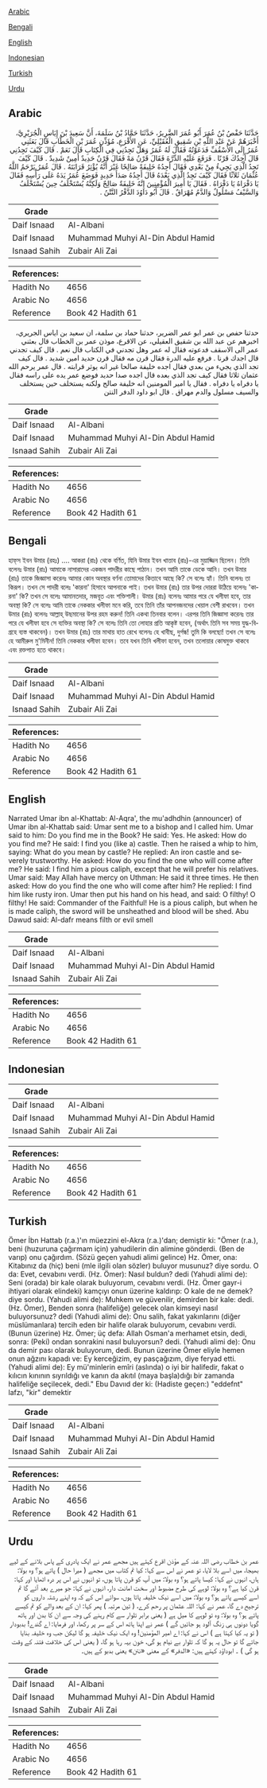 [Arabic](#arabic)

[Bengali](#bengali)

[English](#english)

[Indonesian](#indonesian)

[Turkish](#turkish)

[Urdu](#urdu)

## Arabic


<div dir="rtl" lang="ar" style={{fontSize:'larger',backgroundColor:'#f8f9fa',padding:20}}>
حَدَّثَنَا حَفْصُ بْنُ عُمَرَ أَبُو عُمَرَ الضَّرِيرُ، حَدَّثَنَا حَمَّادُ بْنُ سَلَمَةَ، أَنَّ سَعِيدَ بْنَ إِيَاسٍ الْجُرَيْرِيَّ، أَخْبَرَهُمْ عَنْ عَبْدِ اللَّهِ بْنِ شَقِيقٍ الْعُقَيْلِيِّ، عَنِ الأَقْرَعِ، مُؤَذِّنِ عُمَرَ بْنِ الْخَطَّابِ قَالَ بَعَثَنِي عُمَرُ إِلَى الأُسْقُفِّ فَدَعَوْتُهُ فَقَالَ لَهُ عُمَرُ وَهَلْ تَجِدُنِي فِي الْكِتَابِ قَالَ نَعَمْ ‏.‏ قَالَ كَيْفَ تَجِدُنِي قَالَ أَجِدُكَ قَرْنًا ‏.‏ فَرَفَعَ عَلَيْهِ الدِّرَّةَ فَقَالَ قَرْنُ مَهْ فَقَالَ قَرْنٌ حَدِيدٌ أَمِينٌ شَدِيدٌ ‏.‏ قَالَ كَيْفَ تَجِدُ الَّذِي يَجِيءُ مِنْ بَعْدِي فَقَالَ أَجِدُهُ خَلِيفَةً صَالِحًا غَيْرَ أَنَّهُ يُؤْثِرُ قَرَابَتَهُ ‏.‏ قَالَ عُمَرُ يَرْحَمُ اللَّهُ عُثْمَانَ ثَلاَثًا فَقَالَ كَيْفَ تَجِدُ الَّذِي بَعْدَهُ قَالَ أَجِدُهُ صَدَأَ حَدِيدٍ فَوَضَعَ عُمَرُ يَدَهُ عَلَى رَأْسِهِ فَقَالَ يَا دَفْرَاهُ يَا دَفْرَاهُ ‏.‏ فَقَالَ يَا أَمِيرَ الْمُؤْمِنِينَ إِنَّهُ خَلِيفَةٌ صَالِحٌ وَلَكِنَّهُ يُسْتَخْلَفُ حِينَ يُسْتَخْلَفُ وَالسَّيْفُ مَسْلُولٌ وَالدَّمُ مُهْرَاقٌ ‏.‏ قَالَ أَبُو دَاوُدَ الدَّفْرُ النَّتْنُ ‏.‏
</div>
<div style={{backgroundColor:'#f8f9fa',padding:20, marginBottom: 10}}><table> <thead> <tr> <th>Grade</th> <th></th> </tr> </thead> <tbody> <tr><td>Daif Isnaad</td><td>Al-Albani</td></tr><tr><td>Daif Isnaad</td><td>Muhammad Muhyi Al-Din Abdul Hamid</td></tr><tr><td>Isnaad Sahih</td><td>Zubair Ali Zai</td></tr></tbody></table><table> <thead> <tr> <th>References:</th> <th></th> </tr> </thead> <tbody><tr><td>Hadith No</td><td>4656</td></tr><tr><td>Arabic No</td><td>4656</td></tr><tr><td>Reference</td><td>Book 42 Hadith 61</td></tr></tbody></table></div>


<div dir="rtl" lang="ar" style={{fontSize:'larger',backgroundColor:'#f8f9fa',padding:20}}>
حدثنا حفص بن عمر ابو عمر الضرير، حدثنا حماد بن سلمة، ان سعيد بن اياس الجريري، اخبرهم عن عبد الله بن شقيق العقيلي، عن الاقرع، موذن عمر بن الخطاب قال بعثني عمر الى الاسقف فدعوته فقال له عمر وهل تجدني في الكتاب قال نعم . قال كيف تجدني قال اجدك قرنا . فرفع عليه الدرة فقال قرن مه فقال قرن حديد امين شديد . قال كيف تجد الذي يجيء من بعدي فقال اجده خليفة صالحا غير انه يوثر قرابته . قال عمر يرحم الله عثمان ثلاثا فقال كيف تجد الذي بعده قال اجده صدا حديد فوضع عمر يده على راسه فقال يا دفراه يا دفراه . فقال يا امير المومنين انه خليفة صالح ولكنه يستخلف حين يستخلف والسيف مسلول والدم مهراق . قال ابو داود الدفر النتن
</div>
<div style={{backgroundColor:'#f8f9fa',padding:20, marginBottom: 10}}><table> <thead> <tr> <th>Grade</th> <th></th> </tr> </thead> <tbody> <tr><td>Daif Isnaad</td><td>Al-Albani</td></tr><tr><td>Daif Isnaad</td><td>Muhammad Muhyi Al-Din Abdul Hamid</td></tr><tr><td>Isnaad Sahih</td><td>Zubair Ali Zai</td></tr></tbody></table><table> <thead> <tr> <th>References:</th> <th></th> </tr> </thead> <tbody><tr><td>Hadith No</td><td>4656</td></tr><tr><td>Arabic No</td><td>4656</td></tr><tr><td>Reference</td><td>Book 42 Hadith 61</td></tr></tbody></table></div>

## Bengali


<div dir="ltr" lang="bn" style={{fontSize:'larger',backgroundColor:'#f8f9fa',padding:20}}>
হাফ্‌স ইবন উমার (রহঃ) .... আকরা (রাঃ) থেকে বর্ণিত, যিনি উমার ইবন খাত্তাব (রাঃ)-এর মুয়াজ্জিন ছিলেন। তিনি বলেনঃ উমার (রাঃ) আমাকে নাসারাদের একজন পাদরীর কাছে পাঠান। তখন আমি তাকে ডেকে আনি। তখন উমার (রাঃ) তাকে জিজ্ঞাসা করেনঃ আমার কোন অবস্থার বর্ণনা তোমাদের কিতাবে আছে কি? সে বলেঃ হ্যাঁ। তিনি বলেনঃ তা কিরূপ। তখন সে পাদরী বলেঃ 'কারনা' হিসাবে আপনাকে পাই। তখন উমার (রাঃ) তার উপর দোররা উঠিয়ে বলেনঃ 'কারনা' কি? তখন সে বলেঃ আমানতদার, মজবূত এবং শক্তিশালী। উমার (রাঃ) বলেনঃ আমার পরে যে খলীফা হবে, তার অবস্থা কি? সে বলেঃ আমি তাকে নেককার খলীফা মনে করি, তবে তিনি তাঁর আপনজনদের খেয়াল বেশী রাখবেন। তখন উমার (রাঃ) বলেনঃ আল্লাহ্‌ উছমানের উপর রহম করুন! তিনি একথা তিনবার বলেন। এরপর তিনি জিজ্ঞাসা করেনঃ তার পরে যে খলীফা হবে সে ব্যক্তির অবস্থা কি? সে বলেঃ তিনি তো লোহার প্রতি আকৃষ্ট হবেন, (অর্থাৎ তিনি সব সময় যুদ্ধ-বিগ্রহে ব্যস্ত থাকবেন)। তখন উমার (রাঃ) তার মাথায় হাত রেখে বলেনঃ হে খাবীছ, দুর্গন্ধ! তুমি কি বলছো! তখন সে বলেঃ হে আমীরুল মু'মিনীন! তিনি নেককার খলীফা হবেন। তবে যখন তিনি খলীফা হবেন, তখন তলোয়ার কোষমুক্ত থাকবে এবং রক্তপাত হতে থাকবে।
</div>
<div style={{backgroundColor:'#f8f9fa',padding:20, marginBottom: 10}}><table> <thead> <tr> <th>Grade</th> <th></th> </tr> </thead> <tbody> <tr><td>Daif Isnaad</td><td>Al-Albani</td></tr><tr><td>Daif Isnaad</td><td>Muhammad Muhyi Al-Din Abdul Hamid</td></tr><tr><td>Isnaad Sahih</td><td>Zubair Ali Zai</td></tr></tbody></table><table> <thead> <tr> <th>References:</th> <th></th> </tr> </thead> <tbody><tr><td>Hadith No</td><td>4656</td></tr><tr><td>Arabic No</td><td>4656</td></tr><tr><td>Reference</td><td>Book 42 Hadith 61</td></tr></tbody></table></div>

## English


<div dir="ltr" lang="en" style={{fontSize:'larger',backgroundColor:'#f8f9fa',padding:20}}>
Narrated Umar ibn al-Khattab: Al-Aqra', the mu'adhdhin (announcer) of Umar ibn al-Khattab said: Umar sent me to a bishop and I called him. Umar said to him: Do you find me in the Book? He said: Yes. He asked: How do you find me? He said: I find you (like a) castle. Then he raised a whip to him, saying: What do you mean by castle? He replied: An iron castle and severely trustworthy. He asked: How do you find the one who will come after me? He said: I find him a pious caliph, except that he will prefer his relatives. Umar said: May Allah have mercy on Uthman: He said it three times. He then asked: How do you find the one who will come after him? He replied: I find him like rusty iron. Umar then put his hand on his head, and said: O filthy! O filthy! He said: Commander of the Faithful! He is a pious caliph, but when he is made caliph, the sword will be unsheathed and blood will be shed. Abu Dawud said: Al-dafr means filth or evil smell
</div>
<div style={{backgroundColor:'#f8f9fa',padding:20, marginBottom: 10}}><table> <thead> <tr> <th>Grade</th> <th></th> </tr> </thead> <tbody> <tr><td>Daif Isnaad</td><td>Al-Albani</td></tr><tr><td>Daif Isnaad</td><td>Muhammad Muhyi Al-Din Abdul Hamid</td></tr><tr><td>Isnaad Sahih</td><td>Zubair Ali Zai</td></tr></tbody></table><table> <thead> <tr> <th>References:</th> <th></th> </tr> </thead> <tbody><tr><td>Hadith No</td><td>4656</td></tr><tr><td>Arabic No</td><td>4656</td></tr><tr><td>Reference</td><td>Book 42 Hadith 61</td></tr></tbody></table></div>

## Indonesian


<div dir="ltr" lang="id" style={{fontSize:'larger',backgroundColor:'#f8f9fa',padding:20}}>

</div>
<div style={{backgroundColor:'#f8f9fa',padding:20, marginBottom: 10}}><table> <thead> <tr> <th>Grade</th> <th></th> </tr> </thead> <tbody> <tr><td>Daif Isnaad</td><td>Al-Albani</td></tr><tr><td>Daif Isnaad</td><td>Muhammad Muhyi Al-Din Abdul Hamid</td></tr><tr><td>Isnaad Sahih</td><td>Zubair Ali Zai</td></tr></tbody></table><table> <thead> <tr> <th>References:</th> <th></th> </tr> </thead> <tbody><tr><td>Hadith No</td><td>4656</td></tr><tr><td>Arabic No</td><td>4656</td></tr><tr><td>Reference</td><td>Book 42 Hadith 61</td></tr></tbody></table></div>

## Turkish


<div dir="ltr" lang="tr" style={{fontSize:'larger',backgroundColor:'#f8f9fa',padding:20}}>
Ömer İbn Hattab (r.a.)'ın müezzini el-Akra (r.a.)'dan; demiştir ki: "Ömer (r.a.), beni (huzuruna çağırmam için) yahudilerin din alimine gönderdi. (Ben de varıp) onu çağırdım. (Sözü geçen yahudi alimi gelince) Hz. Ömer, ona: Kitabınız da (hiç) beni (mle ilgili olan sözler) buluyor musunuz? diye sordu. O da: Evet, cevabını verdi. (Hz. Ömer): Nasıl buldun? dedi (Yahudi alimi de): Seni (orada) bir kale olarak buluyorum, cevabını verdi. (Hz. Ömer gayr-i ihtiyari olarak elindeki) kamçıyı onun üzerine kaldırıp: O kale de ne demek? diye sordu. (Yahudi alimi de): Muhkem ve güvenilir, demirden bir kale: dedi. (Hz. Ömer), Benden sonra (halifeliğe) gelecek olan kimseyi nasıl buluyorsunuz? dedi (Yahudi alimi de): Onu salih, fakat yakınlarını (diğer müslümanlara) tercih eden bir halife olarak buluyorum, cevabını verdi. (Bunun üzerine) Hz. Ömer; üç defa: Allah Osman'a merhamet etsin, dedi, sonra: (Peki) ondan sonrakini nasıl buluyorsun? dedi. (Yahudi alimi de): Onu da demir pası olarak buluyorum, dedi. Bunun üzerine Ömer eliyle hemen onun ağzını kapadı ve: Ey kerceğizim, ey pasçağızım, diye feryad etti. (Yahudi alimi de): Ey mü'minlerin emîri (aslında) o iyi bir halifedir, fakat o kılıcın kınının sıyrıldığı ve kanın da akıtıl (maya başla)dığı bir zamanda halifeliğe seçilecek, dedi." Ebu Davııd der ki: (Hadiste geçen:) "eddefnt" lafzı, "kir" demektir
</div>
<div style={{backgroundColor:'#f8f9fa',padding:20, marginBottom: 10}}><table> <thead> <tr> <th>Grade</th> <th></th> </tr> </thead> <tbody> <tr><td>Daif Isnaad</td><td>Al-Albani</td></tr><tr><td>Daif Isnaad</td><td>Muhammad Muhyi Al-Din Abdul Hamid</td></tr><tr><td>Isnaad Sahih</td><td>Zubair Ali Zai</td></tr></tbody></table><table> <thead> <tr> <th>References:</th> <th></th> </tr> </thead> <tbody><tr><td>Hadith No</td><td>4656</td></tr><tr><td>Arabic No</td><td>4656</td></tr><tr><td>Reference</td><td>Book 42 Hadith 61</td></tr></tbody></table></div>

## Urdu


<div dir="rtl" lang="ur" style={{fontSize:'larger',backgroundColor:'#f8f9fa',padding:20}}>
عمر بن خطاب رضی اللہ عنہ کے مؤذن اقرع کہتے ہیں مجھے عمر نے ایک پادری کے پاس بلانے کے لیے بھیجا، میں اسے بلا لایا، تو عمر نے اس سے کہا: کیا تم کتاب میں مجھے ( میرا حال ) پاتے ہو؟ وہ بولا: ہاں، انہوں نے کہا: کیسا پاتے ہو؟ وہ بولا: میں آپ کو قرن پاتا ہوں، تو انہوں نے اس پر درہ اٹھایا اور کہا: قرن کیا ہے؟ وہ بولا: لوہے کی طرح مضبوط اور سخت امانت دار، انہوں نے کہا: جو میرے بعد آئے گا تم اسے کیسے پاتے ہو؟ وہ بولا: میں اسے نیک خلیفہ پاتا ہوں، سوائے اس کے کہ وہ اپنے رشتہ داروں کو ترجیح دے گا، عمر نے کہا: اللہ عثمان پر رحم کرے، ( تین مرتبہ ) پھر کہا: ان کے بعد والے کو تم کیسے پاتے ہو؟ وہ بولا: وہ تو لوہے کا میل ہے ( یعنی برابر تلوار سے کام رہنے کی وجہ سے ان کا بدن اور ہاتھ گویا دونوں ہی زنگ آلود ہو جائیں گے ) عمر نے اپنا ہاتھ اس کے سر پر رکھا، اور فرمایا: اے گندے! بدبودار ( تو یہ کیا کہتا ہے ) اس نے کہا: اے امیر المؤمنین! وہ ایک نیک خلیفہ ہو گا لیکن جب وہ خلیفہ بنایا جائے گا تو حال یہ ہو گا کہ تلوار بے نیام ہو گی، خون بہہ رہا ہو گا، ( یعنی اس کی خلافت فتنہ کے وقت ہو گی ) ۔ ابوداؤد کہتے ہیں: «الدفر» کے معنی «نتن» یعنی بدبو کے ہیں۔
</div>
<div style={{backgroundColor:'#f8f9fa',padding:20, marginBottom: 10}}><table> <thead> <tr> <th>Grade</th> <th></th> </tr> </thead> <tbody> <tr><td>Daif Isnaad</td><td>Al-Albani</td></tr><tr><td>Daif Isnaad</td><td>Muhammad Muhyi Al-Din Abdul Hamid</td></tr><tr><td>Isnaad Sahih</td><td>Zubair Ali Zai</td></tr></tbody></table><table> <thead> <tr> <th>References:</th> <th></th> </tr> </thead> <tbody><tr><td>Hadith No</td><td>4656</td></tr><tr><td>Arabic No</td><td>4656</td></tr><tr><td>Reference</td><td>Book 42 Hadith 61</td></tr></tbody></table></div>